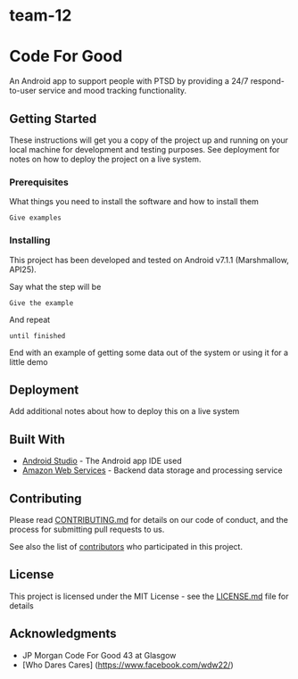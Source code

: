 # team-12
# Code For Good

An Android app to support people with PTSD by providing a 24/7 respond-to-user service and mood tracking functionality.

## Getting Started

These instructions will get you a copy of the project up and running on your local machine for development and testing purposes. See deployment for notes on how to deploy the project on a live system.

### Prerequisites

What things you need to install the software and how to install them

```
Give examples
```

### Installing

This project has been developed and tested on Android v7.1.1 (Marshmallow, API25).

Say what the step will be

```
Give the example
```

And repeat

```
until finished
```

End with an example of getting some data out of the system or using it for a little demo


## Deployment

Add additional notes about how to deploy this on a live system

## Built With

* [Android Studio](http://www.dropwizard.io/1.0.2/docs/) - The Android app IDE used
* [Amazon Web Services](https://maven.apache.org/) - Backend data storage and processing service

## Contributing

Please read [CONTRIBUTING.md](CONTRIBUTING.md) for details on our code of conduct, and the process for submitting pull requests to us.

See also the list of [contributors](https://github.com/glasgow2017/team-12/contributors) who participated in this project.

## License

This project is licensed under the MIT License - see the [LICENSE.md](LICENSE.md) file for details

## Acknowledgments

* JP Morgan Code For Good 43 at Glasgow
* [Who Dares Cares] (https://www.facebook.com/wdw22/)

